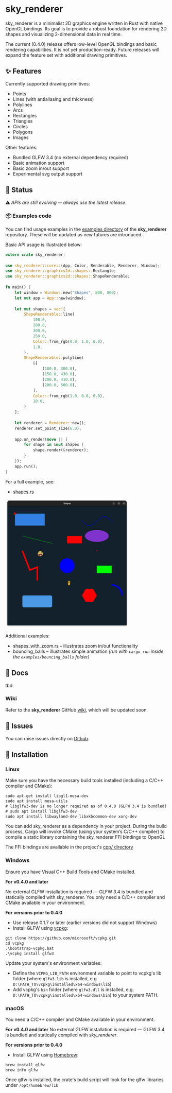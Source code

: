 # sky_renderer

sky_renderer is a minimalist 2D graphics engine written in Rust with native OpenGL bindings. 
Its goal is to provide a robust foundation for rendering 2D shapes and visualizing 2-dimensional 
data in real time.

The current (0.4.0) release offers low-level OpenGL bindings and basic rendering capabilities. 
It is not yet production-ready. Future releases will expand the feature set with additional 
drawing primitives.

## ✨ Features

Currently supported drawing primitives:

- Points
- Lines (with antialiasing and thickness)
- Polylines
- Arcs
- Rectangles
- Triangles
- Circles
- Polygons
- Images

Other features:
- Bundled GLFW 3.4 (no external dependency required)
- Basic animation support
- Basic zoom in/out support
- Experimental svg output support

## 🚧 Status

⚠️ *APIs are still evolving --  always use the latest release*.

### 📦 Examples code

You can find usage examples in the [examples directory](https://github.com/algonents/sky-renderer/tree/master/examples) 
of the **sky_renderer** repository. These will be updated as new futures are introduced.

Basic API usage is illustrated below:

```rust
extern crate sky_renderer;

use sky_renderer::core::{App, Color, Renderable, Renderer, Window};
use sky_renderer::graphics2d::shapes::Rectangle;
use sky_renderer::graphics2d::shapes::ShapeRenderable;

fn main() {
    let window = Window::new("Shapes", 800, 800);
    let mut app = App::new(window);

    let mut shapes = vec![
        ShapeRenderable::line(
            100.0,
            200.0,
            300.0,
            250.0,
            Color::from_rgb(0.0, 1.0, 0.0),
            1.0,
        ),
        ShapeRenderable::polyline(
            &[
                (100.0, 300.0),
                (150.0, 430.0),
                (200.0, 410.0),
                (200.0, 500.0),
            ],
            Color::from_rgb(1.0, 0.0, 0.0),
            10.0,
        )
    ];

    let renderer = Renderer::new();
    renderer.set_point_size(6.0);

    app.on_render(move || {
        for shape in &mut shapes {
            shape.render(&renderer);
        }
    });
    app.run();
}
```
For a full example, see: 
- [shapes.rs](https://github.com/algonents/sky-renderer/tree/master/examples/shapes.rs)

![Shapes](images/shapes.png)

Additional examples:
- shapes_with_zoom.rs – illustrates zoom in/out functionality
- bouncing_balls – illustrates simple animation 
*(run with `cargo run` inside the `examples/bouncing_balls` folder)*

## 📖 Docs
tbd.
### Wiki

Refer to the **sky_renderer** GitHub [wiki](https://github.com/algonents/sky-renderer/wiki), which will be updated soon.



## 🐞 Issues

You can raise issues directly on [Github](https://github.com/algonents/sky-renderer/issues).

## 🔧 Installation

### Linux

Make sure you have the necessary build tools installed (including a C/C++ compiler and CMake):

```shell script
sudo apt-get install libgl1-mesa-dev
sudo apt install mesa-utils
# libglfw3-dev is no longer required as of 0.4.0 (GLFW 3.4 is bundled)
# sudo apt install libglfw3-dev
sudo apt install libwayland-dev libxkbcommon-dev xorg-dev
```
You can add sky_renderer as a dependency in your project. During the build process, 
Cargo will invoke CMake (using your system’s C/C++ compiler) to compile a static library 
containing the sky_renderer FFI bindings to OpenGL

The FFI bindings are available in the 
project's [cpp/ directory](https://github.com/algonents/sky-renderer/tree/master/cpp)


### Windows

Ensure you have Visual C++ Build Tools and CMake installed.

**For v0.4.0 and later**

No external GLFW installation is required — GLFW 3.4 is bundled and statically compiled with sky_renderer. 
You only need a C/C++ compiler and CMake available in your environment.

**For versions prior to 0.4.0**
- Use release 0.1.7 or later (earlier versions did not support Windows)
- Install GLFW using [vcpkg](https://learn.microsoft.com/en-us/vcpkg/get_started/overview):

```shell script
git clone https://github.com/microsoft/vcpkg.git
cd vcpkg
.\bootstrap-vcpkg.bat
.\vcpkg install glfw3
```
Update your system's environment variables:

- Define the `VCPKG_LIB_PATH` environment variable to point to vcpkg's lib folder (where `glfw3.lib` is installed, 
e.g `D:\PATH_TO\vcpkg\installed\x64-windows\lib`)
- Add vcpkg's `bin` folder (where `glfw3.dll` is installed, e.g. `D:\PATH_TO\vcpkg\installed\x64-windows\bin`) to 
your system PATH.

### macOS
You need a C/C++ compiler and CMake available in your environment.

**For v0.4.0 and later**
No external GLFW installation is required — GLFW 3.4 is bundled and statically compiled with *sky_renderer*.

**For versions prior to 0.4.0**

- Install GLFW using [Homebrew](https://brew.sh/):

```shell script
brew install glfw
brew info glfw
```

Once glfw is installed, the crate's build script will look for the glfw libraries under `/opt/homebrew/lib`

